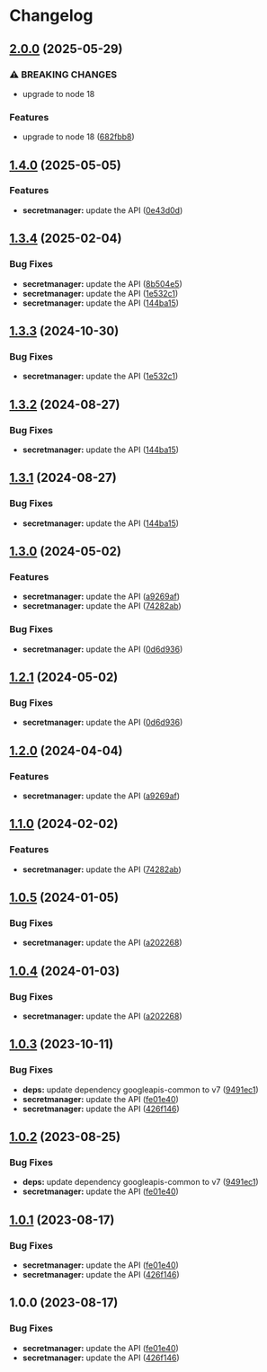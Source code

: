 # Changelog

## [2.0.0](https://github.com/googleapis/google-api-nodejs-client/compare/secretmanager-v1.4.0...secretmanager-v2.0.0) (2025-05-29)


### ⚠ BREAKING CHANGES

* upgrade to node 18

### Features

* upgrade to node 18 ([682fbb8](https://github.com/googleapis/google-api-nodejs-client/commit/682fbb869189ae92b3e9a194d37d0548af0c1f92))

## [1.4.0](https://github.com/googleapis/google-api-nodejs-client/compare/secretmanager-v1.3.4...secretmanager-v1.4.0) (2025-05-05)


### Features

* **secretmanager:** update the API ([0e43d0d](https://github.com/googleapis/google-api-nodejs-client/commit/0e43d0d4f71d10d52071622e578e9bc05d991033))

## [1.3.4](https://github.com/googleapis/google-api-nodejs-client/compare/secretmanager-v1.3.3...secretmanager-v1.3.4) (2025-02-04)


### Bug Fixes

* **secretmanager:** update the API ([8b504e5](https://github.com/googleapis/google-api-nodejs-client/commit/8b504e547fba18308967d91ea422e05fbc1e410e))
* **secretmanager:** update the API ([1e532c1](https://github.com/googleapis/google-api-nodejs-client/commit/1e532c174eafc6ea1b960c43173c371f56433bef))
* **secretmanager:** update the API ([144ba15](https://github.com/googleapis/google-api-nodejs-client/commit/144ba152a0cccc9b1c20f522cbe0255ab6fd97d9))

## [1.3.3](https://github.com/googleapis/google-api-nodejs-client/compare/secretmanager-v1.3.2...secretmanager-v1.3.3) (2024-10-30)


### Bug Fixes

* **secretmanager:** update the API ([1e532c1](https://github.com/googleapis/google-api-nodejs-client/commit/1e532c174eafc6ea1b960c43173c371f56433bef))

## [1.3.2](https://github.com/googleapis/google-api-nodejs-client/compare/secretmanager-v1.3.1...secretmanager-v1.3.2) (2024-08-27)


### Bug Fixes

* **secretmanager:** update the API ([144ba15](https://github.com/googleapis/google-api-nodejs-client/commit/144ba152a0cccc9b1c20f522cbe0255ab6fd97d9))

## [1.3.1](https://github.com/googleapis/google-api-nodejs-client/compare/secretmanager-v1.3.0...secretmanager-v1.3.1) (2024-08-27)


### Bug Fixes

* **secretmanager:** update the API ([144ba15](https://github.com/googleapis/google-api-nodejs-client/commit/144ba152a0cccc9b1c20f522cbe0255ab6fd97d9))

## [1.3.0](https://github.com/googleapis/google-api-nodejs-client/compare/secretmanager-v1.2.1...secretmanager-v1.3.0) (2024-05-02)


### Features

* **secretmanager:** update the API ([a9269af](https://github.com/googleapis/google-api-nodejs-client/commit/a9269af282cae68664d53b19e5677f019827e679))
* **secretmanager:** update the API ([74282ab](https://github.com/googleapis/google-api-nodejs-client/commit/74282ab1a55a8bfeadf3b15531d9170a7ed8f7f3))


### Bug Fixes

* **secretmanager:** update the API ([0d6d936](https://github.com/googleapis/google-api-nodejs-client/commit/0d6d93683ed834ad4414635c8408d1cbacda2c54))

## [1.2.1](https://github.com/googleapis/google-api-nodejs-client/compare/secretmanager-v1.2.0...secretmanager-v1.2.1) (2024-05-02)


### Bug Fixes

* **secretmanager:** update the API ([0d6d936](https://github.com/googleapis/google-api-nodejs-client/commit/0d6d93683ed834ad4414635c8408d1cbacda2c54))

## [1.2.0](https://github.com/googleapis/google-api-nodejs-client/compare/secretmanager-v1.1.0...secretmanager-v1.2.0) (2024-04-04)


### Features

* **secretmanager:** update the API ([a9269af](https://github.com/googleapis/google-api-nodejs-client/commit/a9269af282cae68664d53b19e5677f019827e679))

## [1.1.0](https://github.com/googleapis/google-api-nodejs-client/compare/secretmanager-v1.0.5...secretmanager-v1.1.0) (2024-02-02)


### Features

* **secretmanager:** update the API ([74282ab](https://github.com/googleapis/google-api-nodejs-client/commit/74282ab1a55a8bfeadf3b15531d9170a7ed8f7f3))

## [1.0.5](https://github.com/googleapis/google-api-nodejs-client/compare/secretmanager-v1.0.4...secretmanager-v1.0.5) (2024-01-05)


### Bug Fixes

* **secretmanager:** update the API ([a202268](https://github.com/googleapis/google-api-nodejs-client/commit/a202268db9439caab4677db9102c3942e86053f8))

## [1.0.4](https://github.com/googleapis/google-api-nodejs-client/compare/secretmanager-v1.0.3...secretmanager-v1.0.4) (2024-01-03)


### Bug Fixes

* **secretmanager:** update the API ([a202268](https://github.com/googleapis/google-api-nodejs-client/commit/a202268db9439caab4677db9102c3942e86053f8))

## [1.0.3](https://github.com/googleapis/google-api-nodejs-client/compare/secretmanager-v1.0.2...secretmanager-v1.0.3) (2023-10-11)


### Bug Fixes

* **deps:** update dependency googleapis-common to v7 ([9491ec1](https://github.com/googleapis/google-api-nodejs-client/commit/9491ec1cdc3c413e7d73edcfcd59cf5c28a7c855))
* **secretmanager:** update the API ([fe01e40](https://github.com/googleapis/google-api-nodejs-client/commit/fe01e40054da2b5318e5ecff57b52ec5bf113d8d))
* **secretmanager:** update the API ([426f146](https://github.com/googleapis/google-api-nodejs-client/commit/426f146ac7eea0d9515a28dc4b7d2cf3490baaeb))

## [1.0.2](https://github.com/googleapis/google-api-nodejs-client/compare/secretmanager-v1.0.1...secretmanager-v1.0.2) (2023-08-25)


### Bug Fixes

* **deps:** update dependency googleapis-common to v7 ([9491ec1](https://github.com/googleapis/google-api-nodejs-client/commit/9491ec1cdc3c413e7d73edcfcd59cf5c28a7c855))
* **secretmanager:** update the API ([fe01e40](https://github.com/googleapis/google-api-nodejs-client/commit/fe01e40054da2b5318e5ecff57b52ec5bf113d8d))

## [1.0.1](https://github.com/googleapis/google-api-nodejs-client/compare/secretmanager-v1.0.0...secretmanager-v1.0.1) (2023-08-17)


### Bug Fixes

* **secretmanager:** update the API ([fe01e40](https://github.com/googleapis/google-api-nodejs-client/commit/fe01e40054da2b5318e5ecff57b52ec5bf113d8d))
* **secretmanager:** update the API ([426f146](https://github.com/googleapis/google-api-nodejs-client/commit/426f146ac7eea0d9515a28dc4b7d2cf3490baaeb))

## 1.0.0 (2023-08-17)


### Bug Fixes

* **secretmanager:** update the API ([fe01e40](https://github.com/googleapis/google-api-nodejs-client/commit/fe01e40054da2b5318e5ecff57b52ec5bf113d8d))
* **secretmanager:** update the API ([426f146](https://github.com/googleapis/google-api-nodejs-client/commit/426f146ac7eea0d9515a28dc4b7d2cf3490baaeb))
